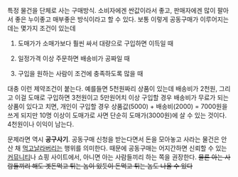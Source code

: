 특정 물건을 단체로 사는 구매방식. 소비자에겐 싼값이라서 좋고, 판매자에겐 많이 팔아서 좋은 누이좋고 매부좋은 방식이라고 할 수 있다. 보통
이렇게 공동구매가 이루어지는 데는 몇가지 조건이 있는데  

  1. 도매가가 소매가보다 훨씬 싸서 대량으로 구입하면 이득일 때  

  2. 일정가격 이상 주문하면 배송비가 공짜일 때  

  3. 구입을 원하는 사람이 조건에 충족하도록 많을 때  

대충 이런 제약조건이 붙는다. 예를들면 5천원짜리 상품이 있는데 배송비가 2천원, 그리고 이걸 도매로 구입하면 3천원이고 5만원어치 이상
구입할 경우 배송비가 무료가 되는 상품이 있다고 치면, 개인이 구입할 경우 상품값(5000) + 배송비(2000) = 7000원을 쓰게
되지만 10명 이상이 도매가로 사면 단순히 도매가(3000원)에 살 수 있는 것이다. 4천원이나 이익이 남는다.

문제라면 역시 **공구사기**. 공동구매 신청을 받는다면서 돈을 모아놓고 사라는 물건은 안산 채 [먹고날라버리는](%EB%8B%8C%EC%9E%90.md) 행위를 의미한다. 때문에 공동구매는 어지간하면 신뢰할 수 있는
[커뮤니티](%EC%BB%A4%EB%AE%A4%EB%8B%88%ED%8B%B0.md)나 쇼핑 사이트에서, 아니면 아는 사람들끼리 하는
쪽을 권장한다. <del>물론 아는 사람들끼리 해도 곗돈먹고 튀는 놈이 있듯이 돈먹고 튀는 놈도 나올 수 있다</del>

